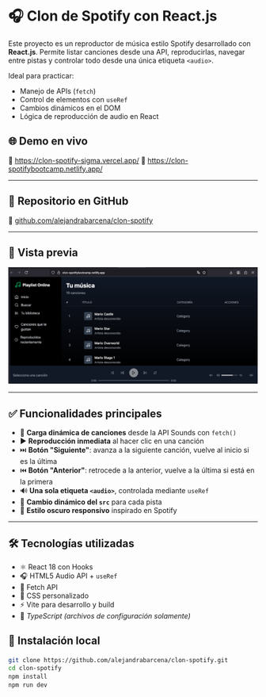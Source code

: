 # 🎧 Clon de Spotify con React.js

Este proyecto es un reproductor de música estilo Spotify desarrollado con **React.js**. Permite listar canciones desde una API, reproducirlas, navegar entre pistas y controlar todo desde una única etiqueta `<audio>`.

Ideal para practicar:

- Manejo de APIs (`fetch`)
- Control de elementos con `useRef`
- Cambios dinámicos en el DOM
- Lógica de reproducción de audio en React

## 🌐 Demo en vivo

🔗 https://clon-spotify-sigma.vercel.app/
🔗 https://clon-spotifybootcamp.netlify.app/

---

## 📁 Repositorio en GitHub

🔗 [github.com/alejandrabarcena/clon-spotify](https://github.com/alejandrabarcena/clon-spotify)

---

## 📸 Vista previa

![Vista previa del proyecto](https://github.com/alejandrabarcena/clon-spotify/blob/main/clon-spotify%20vistaprevia.png?raw=true)

---

## ✅ Funcionalidades principales

- 🔁 **Carga dinámica de canciones** desde la API Sounds con `fetch()`
- ▶️ **Reproducción inmediata** al hacer clic en una canción
- ⏭️ **Botón "Siguiente"**: avanza a la siguiente canción, vuelve al inicio si es la última
- ⏮️ **Botón "Anterior"**: retrocede a la anterior, vuelve a la última si está en la primera
- 🔊 **Una sola etiqueta `<audio>`**, controlada mediante `useRef`
- 🔂 **Cambio dinámico del `src`** para cada pista
- 💚 **Estilo oscuro responsivo** inspirado en Spotify

---

## 🛠️ Tecnologías utilizadas

- ⚛️ React 18 con Hooks
- 🎧 HTML5 Audio API + `useRef`
- 📡 Fetch API
- 🎨 CSS personalizado
- ⚡ Vite para desarrollo y build
- 🧩 *TypeScript (archivos de configuración solamente)*


## 🚀 Instalación local

```bash
git clone https://github.com/alejandrabarcena/clon-spotify.git
cd clon-spotify
npm install
npm run dev
